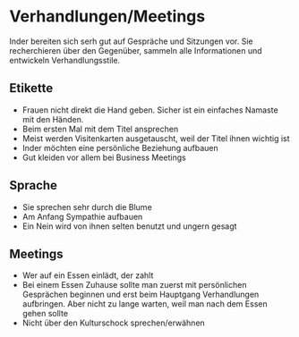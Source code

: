 # Verhandlungen/Meetings

Inder bereiten sich serh gut auf Gespräche und Sitzungen vor. Sie recherchieren über den Gegenüber, sammeln alle Informationen und entwickeln Verhandlungsstile.

## Etikette

- Frauen nicht direkt die Hand geben. Sicher ist ein einfaches Namaste mit den Händen.
- Beim ersten Mal mit dem Titel ansprechen
- Meist werden Visitenkarten ausgetauscht, weil der Titel ihnen wichtig ist
- Inder möchten eine persönliche Beziehung aufbauen
- Gut kleiden vor allem bei Business Meetings

## Sprache

- Sie sprechen sehr durch die Blume
- Am Anfang Sympathie aufbauen
- Ein Nein wird von ihnen selten benutzt und ungern gesagt

## Meetings

- Wer auf ein Essen einlädt, der zahlt
- Bei einem Essen Zuhause sollte man zuerst mit persönlichen Gesprächen beginnen und erst beim Hauptgang Verhandlungen aufbringen. Aber nicht zu lange warten, weil man nach dem Essen gehen sollte
- Nicht über den Kulturschock sprechen/erwähnen
